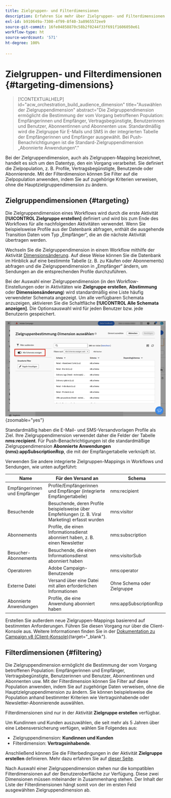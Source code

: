 ```yaml
---
title: Zielgruppen- und Filterdimensionen
description: Erfahren Sie mehr über Zielgruppen- und Filterdimensionen in der Adobe Campaign Web-Benutzeroberfläche
exl-id: b910649a-7300-4f99-8f40-3a8965572ee9
source-git-commit: 16fe04858870c58b2f0244f33f691f1606050e61
workflow-type: ht
source-wordcount: '571'
ht-degree: 100%

---
```


# Zielgruppen- und Filterdimensionen {#targeting-dimensions}

>[!CONTEXTUALHELP]
>id="acw_orchestration_build_audience_dimension"
>title="Auswählen der Zielgruppendimension"
>abstract="Die Zielgruppendimension ermöglicht die Bestimmung der vom Vorgang betroffenen Population: Empfängerinnen und Empfänger, Vertragsbegünstigte, Benutzerinnen und Benutzer, Abonnentinnen und Abonnenten usw. Standardmäßig wird die Zielgruppe für E-Mails und SMS in der integrierten Tabelle der Empfängerinnen und Empfänger ausgewählt. Bei Push-Benachrichtigungen ist die Standard-Zielgruppendimension „Abonnierte Anwendungen“."

Bei der Zielgruppendimension, auch als Zielgruppen-Mapping bezeichnet, handelt es sich um den Datentyp, den ein Vorgang verarbeitet. Sie definiert die Zielpopulation, z. B. Profile, Vertragsbegünstigte, Benutzende oder Abonnierende. Mit der Filterdimension können Sie Filter auf die Zielpopulation anwenden, indem Sie auf zugehörige Kriterien verweisen, ohne die Hauptzielgruppendimension zu ändern.

## Zielgruppendimensionen {#targeting}

Die Zielgruppendimension eines Workflows wird durch die erste Aktivität **[!UICONTROL Zielgruppe erstellen]** definiert und wird bis zum Ende des Workflows für alle nachfolgenden Aktivitäten verwendet. Wenn Sie beispielsweise Profile aus der Datenbank abfragen, enthält die ausgehende Transition Daten vom Typ „Empfänger“, die an die nächste Aktivität übertragen werden.

Wechseln Sie die Zielgruppendimension in einem Workflow mithilfe der Aktivität [Dimensionsänderung](../workflows/activities/change-dimension.md). Auf diese Weise können Sie die Datenbank im Hinblick auf eine bestimmte Tabelle (z. B. zu Käufen oder Abonnements) abfragen und die Zielgruppendimension in „Empfänger“ ändern, um Sendungen an die entsprechenden Profile durchzuführen.

Bei der Auswahl einer Zielgruppendimension (in den Workflow-Einstellungen oder in Aktivitäten wie **Zielgruppe erstellen**, **Abstimmung** oder **Dimensionsänderung**) wird standardmäßig eine Liste häufig verwendeter Schemata angezeigt. Um alle verfügbaren Schemata anzuzeigen, aktivieren Sie die Schaltfläche **[!UICONTROL Alle Schemata anzeigen]**. Die Optionsauswahl wird für jeden Benutzer bzw. jede Benutzerin gespeichert.

![Screenshot der Zielgruppendimension-Benutzeroberfläche mit aktivierter Schaltfläche „Alle Schemata anzeigen“](assets/targeting-dimension-show-all.png){zoomable="yes"}

Standardmäßig haben die E-Mail- und SMS-Versandvorlagen Profile als Ziel. Ihre Zielgruppendimension verwendet daher die Felder der Tabelle **nms:recipient**. Für Push-Benachrichtigungen ist die standardmäßige Zielgruppendimension **Abonnierte Anwendungen (nms):appSubscriptionRcp**, die mit der Empfängertabelle verknüpft ist.

Verwenden Sie andere integrierte Zielgruppen-Mappings in Workflows und Sendungen, wie unten aufgeführt:

| Name | Für den Versand an | Schema |
|-----------------------|-------------------------------------------------------|-------------------------|
| Empfängerinnen und Empfänger | Profile/Empfängerinnen und Empfänger (integrierte Empfängertabelle) | nms:recipient |
| Besuchende | Besuchende, deren Profile beispielsweise über Empfehlungen (z. B. Viral Marketing) erfasst wurden | mns:visitor |
| Abonnements     | Profile, die einen Informationsdienst abonniert haben, z. B. einen Newsletter | nms:subscription |
| Besucher-Abonnements | Besuchende, die einen Informationsdienst abonniert haben | nms:visitorSub |
| Operatoren | Adobe Campaign-Benutzende | nms:operator |
| Externe Datei | Versand über eine Datei mit allen erforderlichen Informationen | Ohne Schema oder Zielgruppe |
| Abonnierte Anwendungen | Profile, die eine Anwendung abonniert haben | nms:appSubscriptionRcp |

Erstellen Sie außerdem neue Zielgruppen-Mappings basierend auf bestimmten Anforderungen. Führen Sie diesen Vorgang nur über die Client-Konsole aus. Weitere Informationen finden Sie in der [Dokumentation zu Campaign v8 (Client-Konsole)](https://experienceleague.adobe.com/docs/campaign/campaign-v8/audience/add-profiles/target-mappings.html?lang=de#new-mapping){target="_blank"}.

## Filterdimensionen {#filtering}

Die Zielgruppendimension ermöglicht die Bestimmung der vom Vorgang betroffenen Population: Empfängerinnen und Empfänger, Vertragsbegünstigte, Benutzerinnen und Benutzer, Abonnentinnen und Abonnenten usw. Mit der Filterdimension können Sie Filter auf diese Population anwenden, indem Sie auf zugehörige Daten verweisen, ohne die Hauptzielgruppendimension zu ändern. Sie können beispielsweise die Population anhand bestimmter Kriterien wie Vertragsinhabende oder Newsletter-Abonnierende auswählen.

Filterdimensionen sind nur in der Aktivität **Zielgruppe erstellen** verfügbar.

Um Kundinnen und Kunden auszuwählen, die seit mehr als 5 Jahren über eine Lebensversicherung verfügen, wählen Sie Folgendes aus:

* Zielgruppendimension: **Kundinnen und Kunden**
* Filterdimension: **Vertragsinhabende**.

Anschließend können Sie die Filterbedingungen in der Aktivität **Zielgruppe erstellen** definieren. Mehr dazu erfahren Sie auf [dieser Seite](../workflows/activities/build-audience.md).

Nach Auswahl einer Zielgruppendimension stehen nur die kompatiblen Filterdimensionen auf der Benutzeroberfläche zur Verfügung. Diese zwei Dimensionen müssen miteinander in Zusammenhang stehen. Der Inhalt der Liste der Filterdimensionen hängt somit von der im ersten Feld ausgewählten Zielgruppendimension ab.
